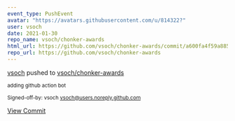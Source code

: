 ```yaml
---
event_type: PushEvent
avatar: "https://avatars.githubusercontent.com/u/814322?"
user: vsoch
date: 2021-01-30
repo_name: vsoch/chonker-awards
html_url: https://github.com/vsoch/chonker-awards/commit/a600fa4f59a8859864c864b36361e6e9033608a8
repo_url: https://github.com/vsoch/chonker-awards
---
```


<a href='https://github.com/vsoch' target='_blank'>vsoch</a> pushed to <a href='https://github.com/vsoch/chonker-awards' target='_blank'>vsoch/chonker-awards</a>

<small>adding github action bot

Signed-off-by: vsoch <vsoch@users.noreply.github.com></small>

<a href='https://github.com/vsoch/chonker-awards/commit/a600fa4f59a8859864c864b36361e6e9033608a8' target='_blank'>View Commit</a>